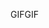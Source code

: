 <span data-ttu-id="f0836-101">GIF</span><span class="sxs-lookup"><span data-stu-id="f0836-101">GIF</span></span>